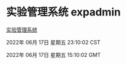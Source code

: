 # 实验管理系统 expadmin
[实验管理系统](http://59.174.8.33:56808/expadmin-782313d2-e1b1-4ea7-932e-3a55e6a1a4d0/)

2022年 06月 17日 星期五 23:10:02 CST

2022年 06月 17日 星期五 15:10:02 GMT
